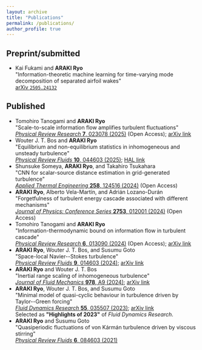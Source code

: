 ```yaml
---
layout: archive
title: "Publications"
permalink: /publications/
author_profile: true
---
```


<!--
{% if site.author.googlescholar %}
  <div class="wordwrap">You can also find my articles on <a href="{{site.author.googlescholar}}">my Google Scholar profile</a>.</div>
{% endif %}

{% include base_path %}

{% for post in site.publications reversed %}
  {% include archive-single.html %}
{% endfor %}
 -->

## Preprint/submitted

- Kai Fukami and **ARAKI Ryo** \
  "Information-theoretic machine learning for time-varying mode decomposition of separated airfoil wakes" \
  [arXiv `2505.24132`](https://arxiv.org/abs/2505.24132)

## Published

- Tomohiro Tanogami and **ARAKI Ryo** \
  "Scale-to-scale information flow amplifies turbulent fluctuations" \
  [_Physical Review Research_ **7**, 023078 (2025)](https://doi.org/10.1103/PhysRevResearch.7.023078) (Open Access); [arXiv link](https://arxiv.org/abs/2408.03635)
- Wouter J. T. Bos and **ARAKI Ryo** \
  "Equilibrium and non-equilibrium statistics in inhomogeneous and unsteady turbulence" \
  [_Physical Review Fluids_ **10**, 044603 (2025)](https://doi.org/10.1103/PhysRevFluids.10.044603); [HAL link](https://hal.science/hal-04967602)
- Shunsuke Someya, **ARAKI Ryo**, and Takahiro Tsukahara \
  "CNN for scalar-source distance estimation in grid-generated turbulence" \
  [_Applied Thermal Engineering_ **258**, 124516 (2024)](https://doi.org/10.1016/j.applthermaleng.2024.124516) (Open Access)
- **ARAKI Ryo**, Alberto Vela-Martı́n, and Adrián Lozano-Durán \
  "Forgetfulness of turbulent energy cascade associated with different mechanisms" \
  [_Journal of Physics: Conference Series_ **2753**, 012001 (2024)](https://dx.doi.org/10.1088/1742-6596/2753/1/012001) (Open Access)
- Tomohiro Tanogami and **ARAKI Ryo** \
  "Information-thermodynamic bound on information flow in turbulent cascade" \
  [_Physical Review Research_ **6**, 013090 (2024)](https://doi.org/10.1103/PhysRevResearch.6.013090) (Open Access); [arXiv link](https://arxiv.org/abs/2206.11163)
- **ARAKI Ryo**, Wouter J. T. Bos, and Susumu Goto \
  "Space-local Navier--Stokes turbulence" \
  [_Physical Review Fluids_ **9**, 014603 (2024)](https://doi.org/10.1103/PhysRevFluids.9.014603); [arXiv link](https://arxiv.org/abs/2308.07255)
- **ARAKI Ryo** and Wouter J. T. Bos \
  "Inertial range scaling of inhomogeneous turbulence" \
  [_Journal of Fluid Mechanics_ **978**, A9 (2024)](https://doi.org/10.1017/jfm.2023.940); [arXiv link](https://arxiv.org/abs/2210.14516)
- **ARAKI Ryo**, Wouter J. T. Bos, and Susumu Goto \
  "Minimal model of quasi-cyclic behaviour in turbulence driven by Taylor--Green forcing" \
  [_Fluid Dynamics Research_ **55**, 035507 (2023)](https://doi.org/10.1088/1873-7005/acdff7); [arXiv link](https://arxiv.org/abs/2112.03417) \
  Selected as **"Highlights of 2023"** of _Fluid Dynamics Research_.
- **ARAKI Ryo** and Susumu Goto \
  "Quasiperiodic fluctuations of von Kármán turbulence driven by viscous stirring" \
  [_Physical Review Fluids_ **6**, 084603 (2021)](https://doi.org/10.1103/PhysRevFluids.6.084603)
